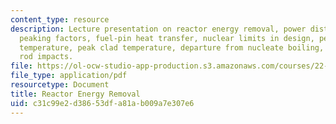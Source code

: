 ```yaml
---
content_type: resource
description: Lecture presentation on reactor energy removal, power distributions,
  peaking factors, fuel-pin heat transfer, nuclear limits in design, peak centerline
  temperature, peak clad temperature, departure from nucleate boiling, and control
  rod impacts.
file: https://ol-ocw-studio-app-production.s3.amazonaws.com/courses/22-091-nuclear-reactor-safety-spring-2008/c31c99e2d38653dfa81ab009a7e307e6_MIT22_091S08_lec06.pdf
file_type: application/pdf
resourcetype: Document
title: Reactor Energy Removal
uid: c31c99e2-d386-53df-a81a-b009a7e307e6
---
```

